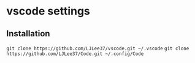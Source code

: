 # vscode settings
## Installation

`git clone https://github.com/LJLee37/vscode.git ~/.vscode`
`git clone https://github.com/LJLee37/Code.git ~/.config/Code`
